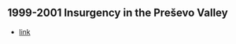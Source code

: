 ## 1999-2001 Insurgency in the Preševo Valley
- [link](https://en.wikipedia.org/wiki/Insurgency_in_the_Pre%C5%A1evo_Valley)
